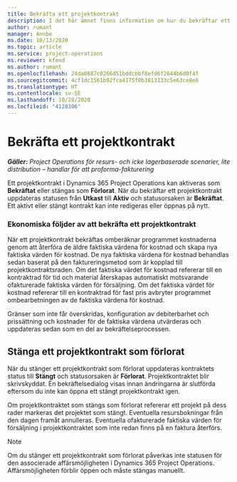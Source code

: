 ```yaml
---
title: Bekräfta ett projektkontrakt
description: I det här ämnet finns information om hur du bekräftar ett kontrakt i Project Operations.
author: rumant
manager: Annbe
ms.date: 10/13/2020
ms.topic: article
ms.service: project-operations
ms.reviewer: kfend
ms.author: rumant
ms.openlocfilehash: 24da0887c0266d51bddcbbf8efd6f2644b6d0f4f
ms.sourcegitcommit: 4cf1dc1561b92fca4175f0b3813133c5e63ce8e6
ms.translationtype: HT
ms.contentlocale: sv-SE
ms.lasthandoff: 10/28/2020
ms.locfileid: "4128306"
---
```

# <a name="confirm-a-project-contract"></a>Bekräfta ett projektkontrakt

_**Gäller:** Project Operations för resurs- och icke lagerbaserade scenarier, lite distribution – handlar för att proforma-fakturering_

Ett projektkontrakt i Dynamics 365 Project Operations kan aktiveras som **Bekräftat** eller stängas som **Förlorat**. När du bekräftar ett projektkontrakt uppdateras statusen från **Utkast** till **Aktiv** och statusorsaken är **Bekräftat**. Ett aktivt eller stängt kontrakt kan inte redigeras eller öppnas på nytt. 

### <a name="financial-impact-of-confirming-a-project-contract"></a>Ekonomiska följder av att bekräfta ett projektkontrakt

När ett projektkontrakt bekräftas omberäknar programmet kostnaderna genom att återföra de äldre faktiska värdena för kostnad och skapa nya faktiska värden för kostnad. De nya faktiska värdena för kostnad behandlas sedan baserat på den faktureringsmetod som är kopplad till projektkontraktsraden. Om det faktiska värdet för kostnad refererar till en kontraktrad för tid och material återskapas automatiskt motsvarande ofakturerade faktiska värden för försäljning. Om det faktiska värdet för kostnad refererar till en kontraktrad för fast pris avbryter programmet ombearbetningen av de faktiska värdena för kostnad.

Gränser som inte får överskridas, konfiguration av debiterbarhet och prissättning och kostnader för de faktiska värdena utvärderas och uppdateras sedan som en del av bekräftelseprocessen.

## <a name="close-a-project-contract-as-lost"></a>Stänga ett projektkontrakt som förlorat

När du stänger ett projektkontrakt som förlorat uppdateras kontraktets status till **Stängt** och statusorsaken är **Förlorat**. Projektkontraktet blir skrivskyddat. En bekräftelsedialog visas innan ändringarna är slutförda eftersom du inte kan öppna ett stängt projektkontrakt igen.

Om projektkontraktet som stängs som förlorat refererar ett projekt på dess rader markeras det projektet som stängt. Eventuella resursbokningar från den dagen framåt annulleras. Eventuella ofakturerade faktiska värden för försäljning i projektkontraktet som inte redan finns på en faktura återförs.

> [!NOTE]
> Om du stänger ett projektkontrakt som förlorat påverkas inte statusen för den associerade affärsmöjligheten i Dynamics 365 Project Operations. Affärsmöjligheten förblir öppen och måste stängas manuellt.

